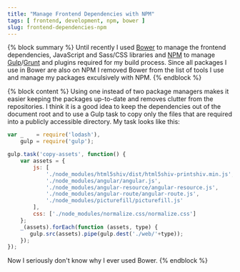 ```yaml
---
title: "Manage Frontend Dependencies with NPM"
tags: [ frontend, development, npm, bower ]
slug: frontend-dependencies-npm
---
```


{% block summary %}
Until recently I used [Bower](http://bower.io) to manage the frontend dependencies, JavaScript and Sass/CSS libraries and [NPM](https://www.npmjs.org) to manage [Gulp](http://gulpjs.com)/[Grunt](http://gruntjs.com) and plugins required for my build process. Since all packages I use in Bower are also on NPM I removed Bower from the list of tools I use and manage my packages exculsively with NPM.
{% endblock %}

{% block content %}
Using one instead of two package managers makes it easier keeping the packages up-to-date and removes clutter from the repositories. I think it is a good idea to keep the dependencies out of the document root and to use a Gulp task to copy only the files that are required into a publicly accessible directory. My task looks like this:

```javascript
var _    = require('lodash'),
    gulp = require('gulp');

gulp.task('copy-assets', function() {
    var assets = {
        js: [
            './node_modules/html5shiv/dist/html5shiv-printshiv.min.js',
            './node_modules/angular/angular.js',
            './node_modules/angular-resource/angular-resource.js',
            './node_modules/angular-route/angular-route.js',
            './node_modules/picturefill/picturefill.js'
        ],
        css: ['./node_modules/normalize.css/normalize.css']
    };
    _(assets).forEach(function (assets, type) {
       gulp.src(assets).pipe(gulp.dest('./web/'+type));
    });
});
```

Now I seriously don't know why I ever used Bower.
{% endblock %}
